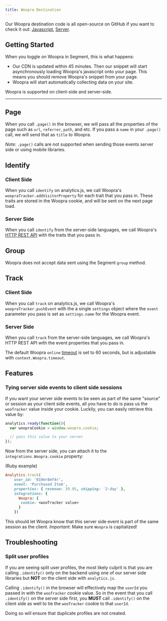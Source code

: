 ```yaml
---
title: Woopra Destination
---
```


Our Woopra destination code is all open-source on GitHub if you want to check it out: [Javascript](https://github.com/segment-integrations/analytics.js-integration-woopra), [Server](https://github.com/segmentio/integration-woopra).

## Getting Started

When you toggle on Woopra in Segment, this is what happens:

+ Our CDN is updated within 45 minutes. Then our snippet will start asynchronously loading Woopra's javascript onto your page. This means you should remove Woopra's snippet from your page.
+ Woopra will start automatically collecting data on your site.

Woopra is supported on client-side and server-side.

- - -

## Page

When you call `.page()` in the browser, we will pass all the properties of the page such as `url`, `referrer`, `path`, and etc. If you pass a `name` in your `.page()` call, we will send that as `title` to Woopra.

*Note*: `.page()` calls are not supported when sending those events server side or using mobile libraries.


## Identify


### Client Side

When you call `identify` on analytics.js, we call Woopra's `woopraTracker.addVisitorProperty` for each trait that you pass in. These traits are stored in the Woopra cookie, and will be sent on the next page load.


### Server Side

When you call `identify` from the server-side languages, we call Woopra's [HTTP REST API](http://www.woopra.com/docs-old/tracking/http-tracking-api/) with the traits that you pass in.


## Group

Woopra does not accept data sent using the Segment `group` method.


## Track


### Client Side

When you call `track` on analytics.js, we call Woopra's `woopraTracker.pushEvent` with the a single `settings` object where the `event` parameter you pass is set as `settings.name` for the Woopra event.


### Server Side

When you call `track` from the server-side languages, we call Woopra's HTTP REST API with the event properties that you pass in.

The default Woopra `online` [timeout](http://www.woopra.com/docs-old/tracking/http-tracking-api/) is set to 60 seconds, but is adjustable with `context.Woopra.timeout`.

## Features

### Tying server side events to client side sessions

If you want your server side events to be seen as part of the same "source" or session as your client side events, all you have to do is pass us the `wooTracker` value inside your cookie. Luckily, you can easily retrieve this value by:

```js
analytics.ready(function(){
  var woopraCookie = window.woopra.cookie;

  // pass this value to your server
});
```

Now from the server side, you can attach it to the `integrations.Woopra.cookie` property:

(Ruby example)

```ruby
Analytics.track(
    user_id: '019mr8mf4r',
    event: 'Purchased Item',
    properties: { revenue: 39.95, shipping: '2-day' },
    integrations: {
      Woopra: {
       cookie: <wooTracker value>
      }
    })
```

This should let Woopra know that this server side event is part of the same session as the client. *Important*: Make sure `Woopra` is capitalized!

## Troubleshooting

### Split user profiles

If you are seeing split user profiles, the most likely culprit is that you are calling `.identify()` only on the backend using one of our server side libraries but **NOT** on the client side with `analytics.js`.

Calling `.identify()` in the browser will effectively map the `userId` you passed in with the `wooTracker` cookie value. So in the event that you call `.identify()` on the server side first, you **MUST** call `.identify()` on the client side as well to tie the `wooTracker` cookie to that `userId`.

Doing so will ensure that duplicate profiles are not created.
